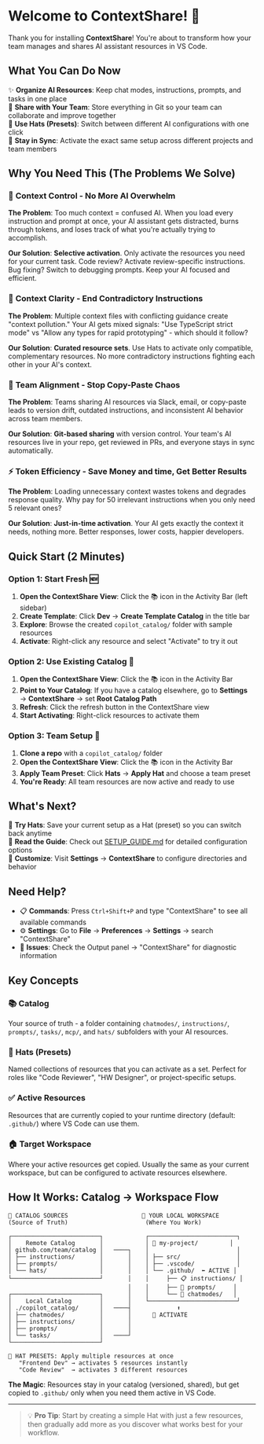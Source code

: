 <!-- Copyright (c) Microsoft Corporation.
 Licensed under the MIT License. -->
# Welcome to ContextShare! 🎉

Thank you for installing **ContextShare**! You're about to transform how your team manages and shares AI assistant resources in VS Code.

## What You Can Do Now

✨ **Organize AI Resources**: Keep chat modes, instructions, prompts, and tasks in one place  
🤝 **Share with Your Team**: Store everything in Git so your team can collaborate and improve together  
🎩 **Use Hats (Presets)**: Switch between different AI configurations with one click  
🔄 **Stay in Sync**: Activate the exact same setup across different projects and team members  

## Why You Need This (The Problems We Solve)

### 🎯 **Context Control** - No More AI Overwhelm
**The Problem**: Too much context = confused AI. When you load every instruction and prompt at once, your AI assistant gets distracted, burns through tokens, and loses track of what you're actually trying to accomplish.

**Our Solution**: **Selective activation**. Only activate the resources you need for your current task. Code review? Activate review-specific instructions. Bug fixing? Switch to debugging prompts. Keep your AI focused and efficient.

### 🧹 **Context Clarity** - End Contradictory Instructions  
**The Problem**: Multiple context files with conflicting guidance create "context pollution." Your AI gets mixed signals: "Use TypeScript strict mode" vs "Allow any types for rapid prototyping" - which should it follow?

**Our Solution**: **Curated resource sets**. Use Hats to activate only compatible, complementary resources. No more contradictory instructions fighting each other in your AI's context.

### 🤝 **Team Alignment** - Stop Copy-Paste Chaos
**The Problem**: Teams sharing AI resources via Slack, email, or copy-paste leads to version drift, outdated instructions, and inconsistent AI behavior across team members.

**Our Solution**: **Git-based sharing** with version control. Your team's AI resources live in your repo, get reviewed in PRs, and everyone stays in sync automatically.

### ⚡ **Token Efficiency** - Save Money and time, Get Better Results
**The Problem**: Loading unnecessary context wastes tokens and degrades response quality. Why pay for 50 irrelevant instructions when you only need 5 relevant ones?

**Our Solution**: **Just-in-time activation**. Your AI gets exactly the context it needs, nothing more. Better responses, lower costs, happier developers.

## Quick Start (2 Minutes)

### Option 1: Start Fresh 🆕
1. **Open the ContextShare View**: Click the 📚 icon in the Activity Bar (left sidebar)
2. **Create Template**: Click **Dev** → **Create Template Catalog** in the title bar
3. **Explore**: Browse the created `copilot_catalog/` folder with sample resources
4. **Activate**: Right-click any resource and select "Activate" to try it out

### Option 2: Use Existing Catalog 📁
1. **Open the ContextShare View**: Click the 📚 icon in the Activity Bar
2. **Point to Your Catalog**: If you have a catalog elsewhere, go to **Settings** → **ContextShare** → set **Root Catalog Path**
3. **Refresh**: Click the refresh button in the ContextShare view
4. **Start Activating**: Right-click resources to activate them

### Option 3: Team Setup 👥
1. **Clone a repo** with a `copilot_catalog/` folder
2. **Open the ContextShare View**: Click the 📚 icon in the Activity Bar  
3. **Apply Team Preset**: Click **Hats** → **Apply Hat** and choose a team preset
4. **You're Ready**: All team resources are now active and ready to use

## What's Next?

🎯 **Try Hats**: Save your current setup as a Hat (preset) so you can switch back anytime  
📖 **Read the Guide**: Check out [SETUP_GUIDE.md](./SETUP_GUIDE.md) for detailed configuration options  
🔧 **Customize**: Visit **Settings** → **ContextShare** to configure directories and behavior  

## Need Help?

- 📋 **Commands**: Press `Ctrl+Shift+P` and type "ContextShare" to see all available commands
- ⚙️ **Settings**: Go to **File** → **Preferences** → **Settings** → search "ContextShare"
- 🐛 **Issues**: Check the Output panel → "ContextShare" for diagnostic information

## Key Concepts

### 📚 **Catalog**
Your source of truth - a folder containing `chatmodes/`, `instructions/`, `prompts/`, `tasks/`, `mcp/`, and `hats/` subfolders with your AI resources.

### 🎩 **Hats (Presets)**
Named collections of resources that you can activate as a set. Perfect for roles like "Code Reviewer", "HW Designer", or project-specific setups.

### ✅ **Active Resources** 
Resources that are currently copied to your runtime directory (default: `.github/`) where VS Code can use them.

### 🏠 **Target Workspace**
Where your active resources get copied. Usually the same as your current workspace, but can be configured to activate resources elsewhere.

## How It Works: Catalog → Workspace Flow

```
📁 CATALOG SOURCES                     🎯 YOUR LOCAL WORKSPACE
(Source of Truth)                      (Where You Work)

┌─────────────────────────┐            ┌─────────────────────────┐
│    Remote Catalog       │            │ 📂 my-project/         │
│ github.com/team/catalog │   ────┐    │                         │
│ ├── instructions/       │       │    │ ├── src/                │
│ ├── prompts/            │       │    │ ├── .vscode/            │
│ └── hats/               │       │    │ └── .github/  ⬅ ACTIVE │
└─────────────────────────┘       │    │     ├── 📋 instructions/ │
                                  │    │     ├── 💬 prompts/     │
┌─────────────────────────┐       │    │     └── 🎩 chatmodes/   │
│    Local Catalog        │       │    └─────────────────────────┘
│ ./copilot_catalog/      │   ────┤             ⬆️
│ ├── chatmodes/          │       │      🔄 ACTIVATE 
│ ├── instructions/       │       │    
│ ├── prompts/            │       │
│ └── tasks/              │   ────┘
└─────────────────────────┘

🎩 HAT PRESETS: Apply multiple resources at once
   "Frontend Dev" → activates 5 resources instantly
   "Code Review"  → activates 3 different resources
```

**The Magic**: Resources stay in your catalog (versioned, shared), but get copied to `.github/` only when you need them active in VS Code.

---

> 💡 **Pro Tip**: Start by creating a simple Hat with just a few resources, then gradually add more as you discover what works best for your workflow.
